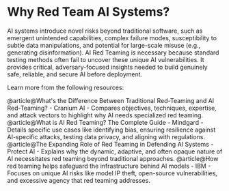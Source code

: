 # Why Red Team AI Systems?

AI systems introduce novel risks beyond traditional software, such as emergent unintended capabilities, complex failure modes, susceptibility to subtle data manipulations, and potential for large-scale misuse (e.g., generating disinformation). AI Red Teaming is necessary because standard testing methods often fail to uncover these unique AI vulnerabilities. It provides critical, adversary-focused insights needed to build genuinely safe, reliable, and secure AI before deployment.

Learn more from the following resources:

@article@What's the Difference Between Traditional Red-Teaming and AI Red-Teaming? - Cranium AI - Compares objectives, techniques, expertise, and attack vectors to highlight why AI needs specialized red teaming.
@article@What is AI Red Teaming? The Complete Guide - Mindgard - Details specific use cases like identifying bias, ensuring resilience against AI-specific attacks, testing data privacy, and aligning with regulations.
@article@The Expanding Role of Red Teaming in Defending AI Systems - Protect AI - Explains why the dynamic, adaptive, and often opaque nature of AI necessitates red teaming beyond traditional approaches.
@article@How red teaming helps safeguard the infrastructure behind AI models - IBM - Focuses on unique AI risks like model IP theft, open-source vulnerabilities, and excessive agency that red teaming addresses.
